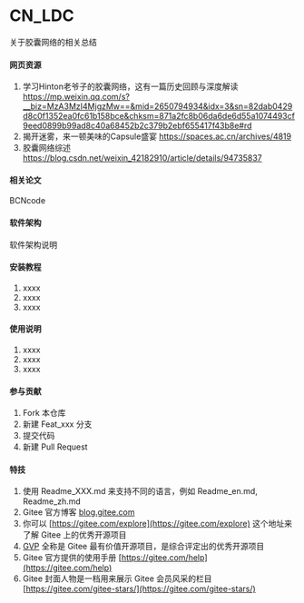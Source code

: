 # CN_LDC
关于胶囊网络的相关总结


#### 网页资源
1.  学习Hinton老爷子的胶囊网络，这有一篇历史回顾与深度解读   https://mp.weixin.qq.com/s?__biz=MzA3MzI4MjgzMw==&mid=2650794934&idx=3&sn=82dab0429d8c0f1352ea0fc61b158bce&chksm=871a2fc8b06da6de6d55a1074493cf9eed0899b99ad8c40a68452b2c379b2ebf655417f43b8e#rd
2.  揭开迷雾，来一顿美味的Capsule盛宴  https://spaces.ac.cn/archives/4819
3.  胶囊网络综述   https://blog.csdn.net/weixin_42182910/article/details/94735837
  
#### 相关论文
BCNcode

#### 软件架构
软件架构说明


#### 安装教程

1.  xxxx
2.  xxxx
3.  xxxx

#### 使用说明

1.  xxxx
2.  xxxx
3.  xxxx

#### 参与贡献

1.  Fork 本仓库
2.  新建 Feat_xxx 分支
3.  提交代码
4.  新建 Pull Request


#### 特技

1.  使用 Readme\_XXX.md 来支持不同的语言，例如 Readme\_en.md, Readme\_zh.md
2.  Gitee 官方博客 [blog.gitee.com](https://blog.gitee.com)
3.  你可以 [https://gitee.com/explore](https://gitee.com/explore) 这个地址来了解 Gitee 上的优秀开源项目
4.  [GVP](https://gitee.com/gvp) 全称是 Gitee 最有价值开源项目，是综合评定出的优秀开源项目
5.  Gitee 官方提供的使用手册 [https://gitee.com/help](https://gitee.com/help)
6.  Gitee 封面人物是一档用来展示 Gitee 会员风采的栏目 [https://gitee.com/gitee-stars/](https://gitee.com/gitee-stars/)
